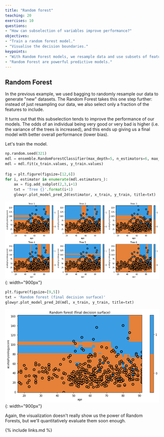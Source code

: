 ```yaml
---
title: "Random forest"
teaching: 20
exercises: 10
questions:
- "How can subselection of variables improve performance?"
objectives:
- "Train a random forest model."
- "Visualise the decision boundaries."
keypoints:
- "With Random Forest models, we resample data and use subsets of features."
- "Random Forest are powerful predictive models."
---
```


## Random Forest

In the previous example, we used bagging to randomly resample our data to generate "new" datasets. The Random Forest takes this one step further: instead of just resampling our data, we also select only a fraction of the features to include.

It turns out that this subselection tends to improve the performance of our models. The odds of an individual being very good or very bad is higher (i.e. the variance of the trees is increased), and this ends up giving us a final model with better overall performance (lower bias).

Let's train the model.

```python
np.random.seed(321)
mdl = ensemble.RandomForestClassifier(max_depth=5, n_estimators=6, max_features=1)
mdl = mdl.fit(x_train.values, y_train.values)

fig = plt.figure(figsize=[12,6])
for i, estimator in enumerate(mdl.estimators_):    
    ax = fig.add_subplot(2,3,i+1)
    txt = 'Tree {}'.format(i+1)
    glowyr.plot_model_pred_2d(estimator, x_train, y_train, title=txt)
```

![](../fig/section6-fig1.png){: width="900px"}

```python
plt.figure(figsize=[9,5])
txt = 'Random forest (final decision surface)'
glowyr.plot_model_pred_2d(mdl, x_train, y_train, title=txt)
```

![](../fig/section6-fig2.png){: width="900px"}

Again, the visualization doesn't really show us the power of Random Forests, but we'll quantitatively evaluate them soon enough.

{% include links.md %}

